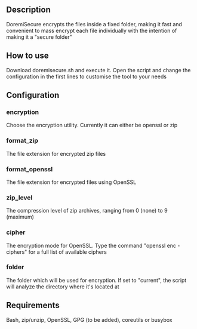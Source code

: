 ## Description
DoremiSecure encrypts the files inside a fixed folder, making it fast and convenient to mass encrypt each file individually with the intention of making it a "secure folder"

## How to use
Download doremisecure.sh and execute it. Open the script and change the configuration in the first lines to customise the tool to your needs

## Configuration
### encryption
Choose the encryption utility. Currently it can either be openssl or zip

### format_zip
The file extension for encrypted zip files

### format_openssl
The file extension for encrypted files using OpenSSL

### zip_level
The compression level of zip archives, ranging from 0 (none) to 9 (maximum)

### cipher
The encryption mode for OpenSSL. Type the command "openssl enc -ciphers" for a full list of available ciphers

### folder
The folder which will be used for encryption. If set to "current", the script will analyze the directory where it's located at

## Requirements
Bash, zip/unzip, OpenSSL, GPG (to be added), coreutils or busybox
